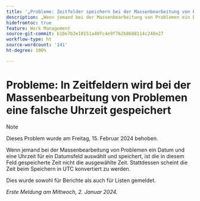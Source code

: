 ```yaml
---
title: '„Probleme: Zeitfelder speichern bei der Massenbearbeitung von Problemen die falsche Zeit“'
description: „Wenn jemand bei der Massenbearbeitung von Problemen ein Datum und eine Uhrzeit für ein Datumsfeld auswählt und speichert, ist die in diesem Feld gespeicherte Zeit nicht die ausgewählte Zeit. Stattdessen scheint die Zeit beim Speichern in UTC konvertiert zu werden.“
hidefromtoc: true
feature: Work Management
source-git-commit: b10e7b2e10151a40fc4e9f762b8688114c248e27
workflow-type: ht
source-wordcount: '141'
ht-degree: 100%

---
```



# Probleme: In Zeitfeldern wird bei der Massenbearbeitung von Problemen eine falsche Uhrzeit gespeichert

>[!NOTE]
>
>Dieses Problem wurde am Freitag, 15. Februar 2024 behoben.

Wenn jemand bei der Massenbearbeitung von Problemen ein Datum und eine Uhrzeit für ein Datumsfeld auswählt und speichert, ist die in diesem Feld gespeicherte Zeit nicht die ausgewählte Zeit. Stattdessen scheint die Zeit beim Speichern in UTC konvertiert zu werden.

Dies wurde sowohl für Berichte als auch für Listen gemeldet.

_Erste Meldung am Mittwoch, 2. Januar 2024._
